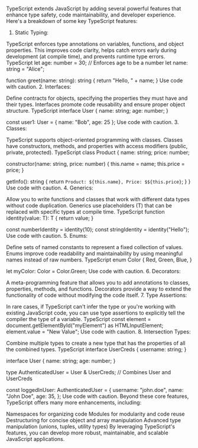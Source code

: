 TypeScript extends JavaScript by adding several powerful features that enhance type safety, code maintainability, and developer experience. Here's a breakdown of some key TypeScript features:

1. Static Typing:

TypeScript enforces type annotations on variables, functions, and object properties.
This improves code clarity, helps catch errors early during development (at compile time), and prevents runtime type errors.
TypeScript
let age: number = 30; // Enforces age to be a number
let name: string = "Alice";

function greet(name: string): string {
  return "Hello, " + name;
}
Use code with caution.
2. Interfaces:

Define contracts for objects, specifying the properties they must have and their types.
Interfaces promote code reusability and ensure proper object structure.
TypeScript
interface User {
  name: string;
  age: number;
}

const user1: User = { name: "Bob", age: 25 };
Use code with caution.
3. Classes:

TypeScript supports object-oriented programming with classes.
Classes have constructors, methods, and properties with access modifiers (public, private, protected).
TypeScript
class Product {
  name: string;
  price: number;

  constructor(name: string, price: number) {
    this.name = name;
    this.price = price;
  }

  getInfo(): string {
    return `Product: ${this.name}, Price: $${this.price}`;
  }
}
Use code with caution.
4. Generics:

Allow you to write functions and classes that work with different data types without code duplication.
Generics use placeholders (T) that can be replaced with specific types at compile time.
TypeScript
function identity<T>(value: T): T {
  return value;
}

const numberIdentity = identity<number>(10);
const stringIdentity = identity<string>("Hello");
Use code with caution.
5. Enums:

Define sets of named constants to represent a fixed collection of values.
Enums improve code readability and maintainability by using meaningful names instead of raw numbers.
TypeScript
enum Color {
  Red,
  Green,
  Blue,
}

let myColor: Color = Color.Green;
Use code with caution.
6. Decorators:

A meta-programming feature that allows you to add annotations to classes, properties, methods, and functions.
Decorators provide a way to extend the functionality of code without modifying the code itself.
7. Type Assertions:

In rare cases, if TypeScript can't infer the type or you're working with existing JavaScript code, you can use type assertions to explicitly tell the compiler the type of a variable.
TypeScript
const element = document.getElementById("myElement") as HTMLInputElement;
element.value = "New Value";
Use code with caution.
8. Intersection Types:

Combine multiple types to create a new type that has the properties of all the combined types.
TypeScript
interface UserCreds {
  username: string;
}

interface User {
  name: string;
  age: number;
}

type AuthenticatedUser = User & UserCreds; // Combines User and UserCreds

const loggedInUser: AuthenticatedUser = {
  username: "john.doe",
  name: "John Doe",
  age: 35,
};
Use code with caution.
Beyond these core features, TypeScript offers many more enhancements, including:

Namespaces for organizing code
Modules for modularity and code reuse
Destructuring for concise object and array manipulation
Advanced type manipulation (unions, tuples, utility types)
By leveraging TypeScript's features, you can develop more robust, maintainable, and scalable JavaScript applications.
